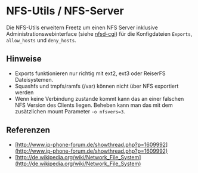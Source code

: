NFS-Utils / NFS-Server
======================

Die NFS-Utils erweitern Freetz um einen NFS Server inklusive
Administrationswebinterface (siehe [nfsd-cgi](../nfsd/README.md)) für die
Konfigdateien `Exports`, `allow_hosts` und `deny_hosts`.

Hinweise
--------

-   Exports funktionieren nur richtig mit ext2, ext3 oder ReiserFS
    Dateisystemen.
-   Squashfs und tmpfs/ramfs (/var) können nicht über NFS exportiert
    werden
-   Wenn keine Verbindung zustande kommt kann das an einer falschen NFS
    Version des Clients liegen. Beheben kann man das mit dem
    zusätzlichen mount Parameter `-o nfsvers=3`.

Referenzen
----------

-   [http://www.ip-phone-forum.de/showthread.php?p=1609992](http://www.ip-phone-forum.de/showthread.php?p=1609992)
-   [http://de.wikipedia.org/wiki/Network_File_System](http://de.wikipedia.org/wiki/Network_File_System)

